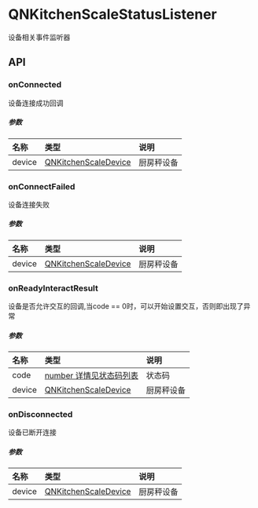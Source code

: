# QNKitchenScaleStatusListener

设备相关事件监听器

## API

### onConnected

设备连接成功回调

##### 参数

| 名称     | 类型                                                | 说明    |
|:-------|:--------------------------------------------------|:------|
| device | [QNKitchenScaleDevice](../Model/QNKitchenScaleDevice.md) | 厨房秤设备 |

### onConnectFailed

设备连接失败

##### 参数

| 名称     | 类型                                                | 说明    |
|:-------|:--------------------------------------------------|:------|
| device | [QNKitchenScaleDevice](../Model/QNKitchenScaleDevice.md) | 厨房秤设备 |

### onReadyInteractResult

设备是否允许交互的回调,当code == 0时，可以开始设置交互，否则即出现了异常

##### 参数

| 名称     | 类型                                              | 说明    |
|:-------|:------------------------------------------------|:------|
| code   | [number 详情见状态码列表](../../Code.md#设备相关)              | 状态码   |
| device | [QNKitchenScaleDevice](../Model/QNKitchenScaleDevice.md) | 厨房秤设备 |

### onDisconnected

设备已断开连接

##### 参数

| 名称     | 类型                                                | 说明    |
|:-------|:--------------------------------------------------|:------|
| device | [QNKitchenScaleDevice](../Model/QNKitchenScaleDevice.md) | 厨房秤设备 |